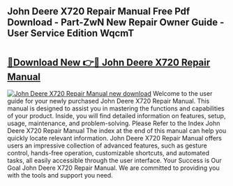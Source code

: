 ## John Deere X720 Repair Manual Free Pdf Download - Part-ZwN New Repair Owner Guide - User Service Edition WqcmT

# <h2><a href="http://bc8896.oget.top/?id=John+Deere+X720+Repair+Manual">🔗Download New 👉🔴 John Deere X720 Repair Manual</a></h2>

[![John Deere X720 Repair Manual new download](https://i.imgur.com/5g1atiW.png)](http://bc8896.oget.top/?id=John+Deere+X720+Repair+Manual)
Welcome to the user guide for your newly purchased John Deere X720 Repair Manual. This manual is designed to assist you in mastering the functions and capabilities of your product. Inside, you will find detailed information on features, setup, usage, maintenance, and problem-solving. Please Refer to the Index John Deere X720 Repair Manual The index at the end of this manual can help you quickly locate relevant information. John Deere X720 Repair Manual offers users an impressive collection of advanced features, such as gesture control, hands-free operation, customizable shortcuts, and automated tasks, all easily accessible through the user interface. Your Success is Our Goal John Deere X720 Repair Manual. We are committed to providing you with the tools and support you need.
